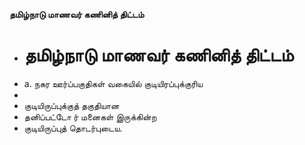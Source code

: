 **தமிழ்நாடு மாணவர் கணினித் திட்டம்**
- # தமிழ்நாடு மாணவர் கணினித் திட்டம்
- a. நகர ஊர்ப்பகுதிகள் வகையில் குடியிரப்புக்குரிய
-
- குடியிருப்புக்குத் தகுதியான
- தனிப்பட்டோ ர் மனைகள் இருக்கின்ற
- குடியிருப்புத் தொடர்புடைய.

